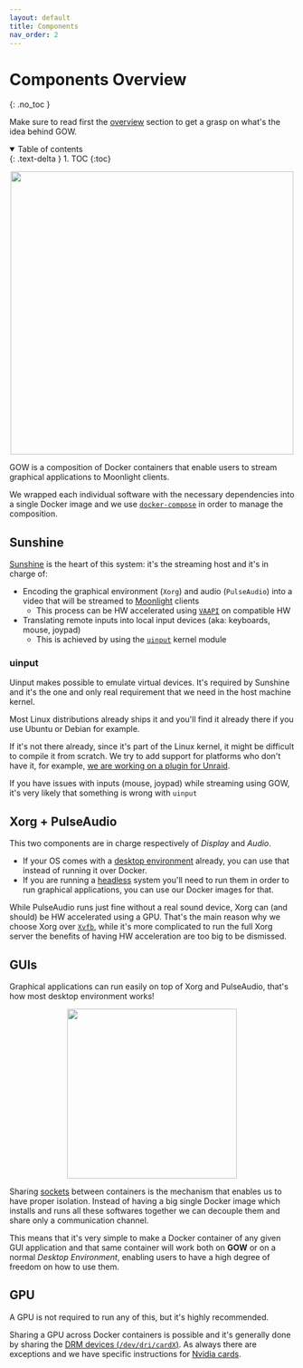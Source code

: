 ```yaml
---
layout: default
title: Components
nav_order: 2
---
```

# Components Overview
{: .no_toc }

Make sure to read first the [overview](/overview/overview/) section to get a grasp on what's the idea behind GOW.

<details open markdown="block">
  <summary>
    Table of contents
  </summary>
  {: .text-delta }
1. TOC
{:toc}
</details>

<p align="center">
  <img width="500" src="{{ /assets/img/gow-diagram.svg  | relative_url}}">
</p>

GOW is a composition of Docker containers that enable users to stream graphical applications to Moonlight clients.

We wrapped each individual software with the necessary dependencies into a single Docker image and we use [`docker-compose`](https://docs.docker.com/compose/) in order to manage the composition.

## Sunshine

[Sunshine](https://github.com/loki-47-6F-64/sunshine) is the heart of this system: it's the streaming host and it's in charge of:
 - Encoding the graphical environment (`Xorg`) and audio (`PulseAudio`) into a video that will be streamed to [Moonlight](https://moonlight-stream.org/) clients
    - This process can be HW accelerated using [`VAAPI`](https://en.wikipedia.org/wiki/Video_Acceleration_API) on compatible HW
 - Translating remote inputs into local input devices (aka: keyboards, mouse, joypad)
    - This is achieved by using the [`uinput`](https://www.kernel.org/doc/html/v4.12/input/uinput.html) kernel module

### uinput

Uinput makes possible to emulate virtual devices. It's required by Sunshine and it's the one and only real requirement that we need in the host machine kernel.

Most Linux distributions already ships it and you'll find it already there if you use Ubuntu or Debian for example.

If it's not there already, since it's part of the Linux kernel, it might be difficult to compile it from scratch. We try to add support for platforms who don't have it, for example, [we are working on a plugin for Unraid](https://github.com/games-on-whales/unraid-plugin).

If you have issues with inputs (mouse, joypad) while streaming using GOW, it's very likely that something is wrong with `uinput`


## Xorg + PulseAudio

This two components are in charge respectively of *Display* and *Audio*. 

- If your OS comes with a [desktop environment](https://en.wikipedia.org/wiki/Desktop_environment) already, you can use that instead of running it over Docker.
- If you are running a [headless](https://en.wikipedia.org/wiki/Headless_computer) system you'll need to run them in order to run graphical applications, you can use our Docker images for that.

While PulseAudio runs just fine without a real sound device, Xorg can (and should) be HW accelerated using a GPU. That's the main reason why we choose Xorg over [`Xvfb`](https://en.wikipedia.org/wiki/Xvfb), while it's more complicated to run the full Xorg server the benefits of having HW acceleration are too big to be dismissed.

## GUIs

Graphical applications can run easily on top of Xorg and PulseAudio, that's how most desktop environment works!

<p align="center">
  <img width="300" src="{{ /assets/img/gui-overview.svg | relative_url}}">
</p>

Sharing [sockets](https://en.wikipedia.org/wiki/Unix_domain_socket) between containers is the mechanism that enables us to have proper isolation. Instead of having a big single Docker image which installs and runs all these softwares together we can decouple them and share only a communication channel.

This means that it's very simple to make a Docker container of any given GUI application and that same container will work both on **GOW** or on a normal *Desktop Environment*, enabling users to have a high degree of freedom on how to use them.

## GPU

A GPU is not required to run any of this, but it's highly recommended.

Sharing a GPU across Docker containers is possible and it's generally done by sharing the [DRM devices (`/dev/dri/cardX`)](https://en.wikipedia.org/wiki/Direct_Rendering_Manager). As always there are exceptions and we have specific instructions for [Nvidia cards](/configuration/nvidia/).